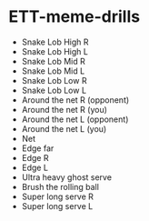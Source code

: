 # ETT-meme-drills

* Snake Lob High R
* Snake Lob High L
* Snake Lob Mid R
* Snake Lob Mid L
* Snake Lob Low R
* Snake Lob Low L
* Around the net R (opponent)
* Around the net R (you)
* Around the net L (opponent)
* Around the net L (you)
* Net
* Edge far
* Edge R
* Edge L
* Ultra heavy ghost serve
* Brush the rolling ball
* Super long serve R
* Super long serve L
